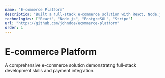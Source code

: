 ```yaml
---
name: "E-commerce Platform"
description: "Built a full-stack e-commerce solution with React, Node.js, and PostgreSQL"
technologies: ["React", "Node.js", "PostgreSQL", "Stripe"]
url: "https://github.com/johndoe/ecommerce-platform"
order: 1
---
```


# E-commerce Platform

A comprehensive e-commerce solution demonstrating full-stack development skills and payment integration.